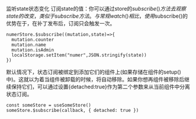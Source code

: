 

监听state状态变化
订阅state的值：你可以通过store的$subscribe()方法去观察state的改变，类似于subscribe方法。与常规watch()相比，使用$subscribe()的优势在于，在补丁发布后，订阅只会触发一次。

```
numerStore.$subscribe((mutation,state)=>{
  mutation.counter
  mutation.name
  mutation.isAdmin
  localStorage.setItem("numer",JSON.stringify(state))
})
```


默认情况下，状态订阅被绑定到添加它们的组件上(如果存储在组件的setup()中)。这就以为着当组件被卸载的时候，将自动移除。如果你想再组件被移除后继续保持它们，可以通过设置{detached:true}作为第二个参数来从当前组件中分离状态订阅。


```
const someStore = useSomeStore()
someStore.$subscribe(callback, { detached: true })
```
